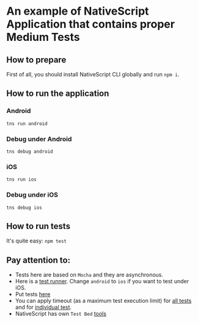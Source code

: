 # An example of NativeScript Application that contains proper Medium Tests


## How to prepare

First of all, you should install NativeScript CLI globally and run `npm i`.

## How to run the application

### Android

`tns run android`

### Debug under Android

`tns debug android`

### iOS

`tns run ios`

### Debug under iOS

`tns debug ios`

## How to run tests

It's quite easy: `npm test`

## Pay attention to:

* Tests here are based on `Mocha` and they are asynchronous.
* Here is a [test runner](https://github.com/VS-work/ns-tests-demo/blob/master/package.json#L15). Change `android` to `ios` if you want to test under iOS.
* Put tests [here](https://github.com/VS-work/ns-tests-demo/blob/master/src/tests/example.ts)
* You can apply timeout (as a maximum test execution limit) for [all tests](https://github.com/VS-work/ns-tests-demo/blob/master/src/tests/example.ts#L6) and for [individual test](https://github.com/VS-work/ns-tests-demo/blob/master/src/tests/example.ts#L31).
* NativeScript has own `Test Bed` [tools](https://github.com/VS-work/ns-tests-demo/blob/master/src/tests/example.ts#L2)

